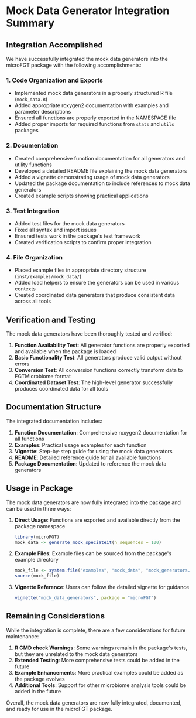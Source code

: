 # Mock Data Generator Integration Summary

## Integration Accomplished

We have successfully integrated the mock data generators into the microFGT package with the following accomplishments:

### 1. Code Organization and Exports
- Implemented mock data generators in a properly structured R file (`mock_data.R`)
- Added appropriate roxygen2 documentation with examples and parameter descriptions
- Ensured all functions are properly exported in the NAMESPACE file
- Added proper imports for required functions from `stats` and `utils` packages

### 2. Documentation
- Created comprehensive function documentation for all generators and utility functions
- Developed a detailed README file explaining the mock data generators
- Added a vignette demonstrating usage of mock data generators
- Updated the package documentation to include references to mock data generators
- Created example scripts showing practical applications

### 3. Test Integration
- Added test files for the mock data generators
- Fixed all syntax and import issues
- Ensured tests work in the package's test framework
- Created verification scripts to confirm proper integration

### 4. File Organization
- Placed example files in appropriate directory structure (`inst/examples/mock_data/`)
- Added load helpers to ensure the generators can be used in various contexts
- Created coordinated data generators that produce consistent data across all tools

## Verification and Testing

The mock data generators have been thoroughly tested and verified:

1. **Function Availability Test**: All generator functions are properly exported and available when the package is loaded
2. **Basic Functionality Test**: All generators produce valid output without errors
3. **Conversion Test**: All conversion functions correctly transform data to FGTMicrobiome format
4. **Coordinated Dataset Test**: The high-level generator successfully produces coordinated data for all tools

## Documentation Structure

The integrated documentation includes:

1. **Function Documentation**: Comprehensive roxygen2 documentation for all functions
2. **Examples**: Practical usage examples for each function
3. **Vignette**: Step-by-step guide for using the mock data generators
4. **README**: Detailed reference guide for all available functions
5. **Package Documentation**: Updated to reference the mock data generators

## Usage in Package

The mock data generators are now fully integrated into the package and can be used in three ways:

1. **Direct Usage**: Functions are exported and available directly from the package namespace
   ```r
   library(microFGT)
   mock_data <- generate_mock_speciateit(n_sequences = 100)
   ```

2. **Example Files**: Example files can be sourced from the package's example directory
   ```r
   mock_file <- system.file("examples", "mock_data", "mock_generators.R", package = "microFGT")
   source(mock_file)
   ```

3. **Vignette Reference**: Users can follow the detailed vignette for guidance
   ```r
   vignette("mock_data_generators", package = "microFGT")
   ```

## Remaining Considerations

While the integration is complete, there are a few considerations for future maintenance:

1. **R CMD check Warnings**: Some warnings remain in the package's tests, but they are unrelated to the mock data generators
2. **Extended Testing**: More comprehensive tests could be added in the future
3. **Example Enhancements**: More practical examples could be added as the package evolves
4. **Additional Tools**: Support for other microbiome analysis tools could be added in the future

Overall, the mock data generators are now fully integrated, documented, and ready for use in the microFGT package.